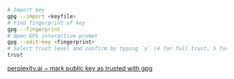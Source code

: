 ```sh
# Import key
gpg --import <keyfile>
# Find fingerprint of key
gpg --fingerprint
# Open GPG interactive prompt
gpg --edit-key <fingerprint>
# Select trust level and confirm by typing `y` (4 for full trust, 5 for ultimate trust)
trust
```

[perplexity.ai ~ mark public key as trusted with gpg](https://www.perplexity.ai/search?s=o&q=mark+public+key+as+trusted+with+gpg)
